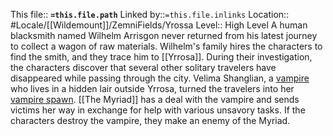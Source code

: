 This file:: **`=this.file.path`**
Linked by::`=this.file.inlinks`
Location:: #Locale/[[Wildemount]]/ZemniFields/Yrossa
Level:: High Level
A human blacksmith named Wilhelm Arrisgon never returned from his latest journey to collect a wagon of raw materials. Wilhelm's family hires the characters to find the smith, and they trace him to [[Yrrosa]]. During their investigation, the characters discover that several other solitary travelers have disappeared while passing through the city. Velima Shanglian, a [vampire](https://www.dndbeyond.com/monsters/vampire) who lives in a hidden lair outside Yrrosa, turned the travelers into her [vampire spawn](https://www.dndbeyond.com/monsters/vampire-spawn). [[The Myriad]] has a deal with the vampire and sends victims her way in exchange for help with various unsavory tasks. If the characters destroy the vampire, they make an enemy of the Myriad.